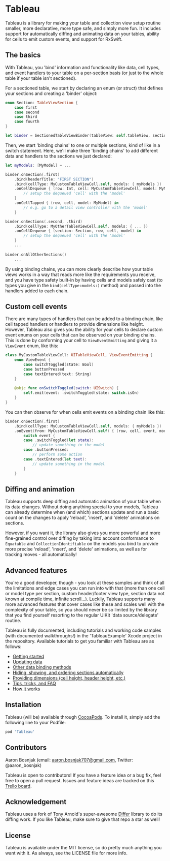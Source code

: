 # Tableau

Tableau is a library for making your table and collection view setup routine smaller, more declarative, more type safe, and simply more fun. It 
includes support for automatically diffing and animating data on your tables, ability for cells to emit custom events, and support for RxSwift.

## The basics

With Tableau, you 'bind' information and functionality like data, cell types, and event handlers to your table on a per-section basis (or just to 
the whole table if your table isn't sectioned). 

For a sectioned table, we start by declaring an enum (or struct) that defines your sections and creating a 'binder' object:

```swift
enum Section: TableViewSection {
    case first
    case second
    case third
    case fourth
}

let binder = SectionedTableViewBinder(tableView: self.tableView, sectionedBy: Section.self)
```

Then, we start 'binding chains' to one or multiple sections, kind of like in a switch statement. Here, we'll make three 'binding chains' to add
different data and handlers to the sections we just declared:

```swift
let myModels: [MyModel] = ...

binder.onSection(.first)
    .bind(headerTitle: "FIRST SECTION")
    .bind(cellType: MyCustomTableViewCell.self, models: { myModels })
    .onCellDequeue { (row: Int, cell: MyCustomTableViewCell, model: MyModel) in
        // setup the dequeued 'cell' with the 'model'
    }
    .onCellTapped { (row, cell, model: MyModel) in
        // e.g. go to a detail view controller with the 'model'
    }

binder.onSections(.second, .third)
    .bind(cellType: MyOtherTableViewCell.self, models: { ... })
    .onCellDequeue { (section: Section, row, cell, model) in
        // setup the dequeued 'cell' with the 'model'
    }
    ...
    
binder.onAllOtherSections()
    ...
```

By using binding chains, you can more clearly describe how your table views works in a way that reads more like the requirements you 
receive, and you have type safety built-in by having cells and models safely cast (to types you give in the `bind(cellType:models:)` 
method) and passed into the handlers added to each chain.

## Custom cell events

There are many types of handlers that can be added to a binding chain, like cell tapped handlers or handlers to provide dimensions like height.
However, Tableau also gives you the ability for your cells to declare custom event enums on your cells that can be observed on your binding
chains. This is done by conforming your cell to `ViewEventEmitting` and giving it a `ViewEvent` enum, like this:

```swift
class MyCustomTableViewCell: UITableViewCell, ViewEventEmitting {
    enum ViewEvent {
        case switchToggled(state: Bool)
        case buttonPressed
        case textEntered(text: String)
    }
    
    @objc func onSwitchToggled(switch: UISwitch) {
        self.emit(event: .switchToggled(state: switch.isOn)
    }
}
```

You can then observe for when cells emit events on a binding chain like this:

```swift
binder.onSection(.first)
    .bind(cellType: MyCustomTableViewCell.self, models: { myModels })
    .onEvent(from: MyCustomTableViewCell.self) { (row, cell, event, model: MyModel) in
        switch event {
        case .switchToggled(let state):
            // update something in the model
        case .buttonPressed:
            // perform some action
        case .textEntered(let text):
            // update something in the model
        }
    }
```

## Diffing and animation

Tableau supports deep diffing and automatic animation of your table when its data changes. Without doing anything special to your models,
Tableau can already determine when (and which) sections update and run a basic count on the changes to apply 'reload', 'insert', and 'delete'
animations on sections. 

However, if you want it, the library also gives you more powerful and more fine-grained control over diffing by taking into account conformance
to `Equatable` and `CollectionIdentifiable` on the models you bind to provide more precise 'reload', 'insert', and 'delete' animations, as 
well as for tracking moves - all automatically!

## Advanced features

You're a good developer, though - you look at these samples and think of all the limitations and edge cases you can run into with that (more
than one cell or model type per section, custom header/footer view type, section data not known at compile time, infinite scroll...). Luckily, 
Tableau supports many more advanced features that cover cases like these and scales well with the complexity of your table, so you should 
never be so limited by the library that you find yourself resorting to the regular UIKit 'data source/delegate' routine.

Tableau is fully documented, including tutorials and working code samples (with documented walkthroughs!) in the 'TableauExample' Xcode 
project in the repository. Available tutorials to get you familiar with Tableau are as follows:

- [Getting started](Documentation/1-GettingStarted.md)
- [Updating data](Documentation/2-UpdatingData.md)
- [Other data binding methods](Documentation/3-DataBindingMethods.md)
- [Hiding, showing, and ordering sections automatically](Documentation/4-SectionDisplayBehaviour.md)
- [Providing dimensions (cell height, header height, etc.)](Documentation/6-ProvidingDimensions.md)
- [Tips, tricks, and FAQ](Documentation/7-TipsTricksFAQ.md)
- [How it works](Documentation/8-HowItWorks.md)

## Installation

Tableau (will be) available through [CocoaPods](http://cocoapods.org). To install it, simply add the following line to your Podfile:

```ruby
pod 'Tableau'
```

## Contributors

Aaron Bosnjak (email: aaron.bosnjak707@gmail.com, Twitter: @aaron_bosnjak)

Tableau is open to contributors! If you have a feature idea or a bug fix, feel free to open a pull request. Issues and feature ideas are tracked on
this [Trello board](https://trello.com/b/8knAHovD/tableau).

## Acknowledgement

Tableau uses a fork of Tony Arnold's super-awesome [Differ](https://github.com/tonyarnold/Differ) library to do its diffing work. If you like 
Tableau, make sure to give that repo a star as well!

## License

Tableau is available under the MIT license, so do pretty much anything you want with it. As always, see the LICENSE file for more info.
